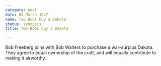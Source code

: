 ```yaml
---
category: past
date: 04 March 1947
name: Two Bobs buy a Dakota
status: synopsis
title: Two Bobs buy a Dakota

---
```

Bob Freeberg joins with Bob Walters to purchase a war-surplus Dakota. They agree to equal ownership of the craft, and will equally contribute to making it airworthy.
